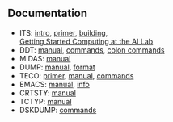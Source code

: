 ## Documentation

- ITS: [intro](info/intro.29), [primer](_info_/its.primer),
  [building](kshack/build.doc),  
  [Getting Started Computing at the AI Lab](ai_wp_235.pdf)
- DDT: [manual](info/ddt.33), [commands](_info_/ddtord.1462),
  [colon commands](_info_/ddt.:cmnds)
- MIDAS: [manual](info/midas.25)
- DUMP: [manual](_info_/dump.info), [format](sysdoc/dump.format)
- TECO: [primer](_teco_/teco.primer), [manual](info/tecman.20),
  [commands](_teco_/tecord.1132)
- EMACS: [manual](emacs1/emacs.guide), [info](info/emacs.147)
- CRTSTY: [manual](info/crtsty.39)
- TCTYP: [manual](_info_/tctyp.order)
- DSKDUMP: [commands](sysdoc/dskdmp.order)
